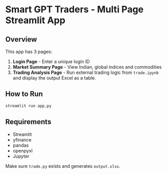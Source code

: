 # Smart GPT Traders - Multi Page Streamlit App

## Overview
This app has 3 pages:
1. **Login Page** - Enter a unique login ID
2. **Market Summary Page** - View Indian, global indices and commodities
3. **Trading Analysis Page** - Run external trading logic from `trade.ipynb` and display the output Excel as a table.

## How to Run
```bash
streamlit run app.py
```

## Requirements
- Streamlit
- yfinance
- pandas
- openpyxl
- Jupyter

Make sure `trade.py` exists and generates `output.xlsx`.
